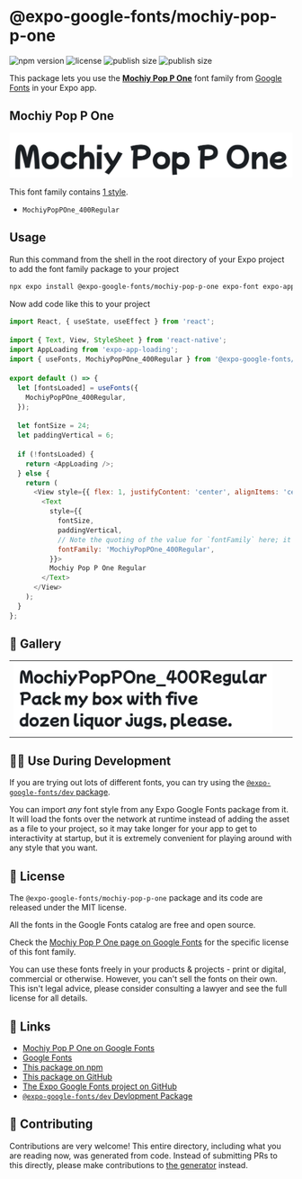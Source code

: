 # @expo-google-fonts/mochiy-pop-p-one

![npm version](https://flat.badgen.net/npm/v/@expo-google-fonts/mochiy-pop-p-one)
![license](https://flat.badgen.net/github/license/expo/google-fonts)
![publish size](https://flat.badgen.net/packagephobia/install/@expo-google-fonts/mochiy-pop-p-one)
![publish size](https://flat.badgen.net/packagephobia/publish/@expo-google-fonts/mochiy-pop-p-one)

This package lets you use the [**Mochiy Pop P One**](https://fonts.google.com/specimen/Mochiy+Pop+P+One) font family from [Google Fonts](https://fonts.google.com/) in your Expo app.

## Mochiy Pop P One

![Mochiy Pop P One](./font-family.png)

This font family contains [1 style](#-gallery).

- `MochiyPopPOne_400Regular`

## Usage

Run this command from the shell in the root directory of your Expo project to add the font family package to your project
```sh
npx expo install @expo-google-fonts/mochiy-pop-p-one expo-font expo-app-loading
```

Now add code like this to your project
```js
import React, { useState, useEffect } from 'react';

import { Text, View, StyleSheet } from 'react-native';
import AppLoading from 'expo-app-loading';
import { useFonts, MochiyPopPOne_400Regular } from '@expo-google-fonts/mochiy-pop-p-one';

export default () => {
  let [fontsLoaded] = useFonts({
    MochiyPopPOne_400Regular,
  });

  let fontSize = 24;
  let paddingVertical = 6;

  if (!fontsLoaded) {
    return <AppLoading />;
  } else {
    return (
      <View style={{ flex: 1, justifyContent: 'center', alignItems: 'center' }}>
        <Text
          style={{
            fontSize,
            paddingVertical,
            // Note the quoting of the value for `fontFamily` here; it expects a string!
            fontFamily: 'MochiyPopPOne_400Regular',
          }}>
          Mochiy Pop P One Regular
        </Text>
      </View>
    );
  }
};

```

## 🔡 Gallery


||||
|-|-|-|
|![MochiyPopPOne_400Regular](./MochiyPopPOne_400Regular.ttf.png)||||


## 👩‍💻 Use During Development

If you are trying out lots of different fonts, you can try using the [`@expo-google-fonts/dev` package](https://github.com/expo/google-fonts/tree/master/font-packages/dev#readme).

You can import *any* font style from any Expo Google Fonts package from it. It will load the fonts
over the network at runtime instead of adding the asset as a file to your project, so it may take longer
for your app to get to interactivity at startup, but it is extremely convenient
for playing around with any style that you want.

## 📖 License

The `@expo-google-fonts/mochiy-pop-p-one` package and its code are released under the MIT license.

All the fonts in the Google Fonts catalog are free and open source.

Check the [Mochiy Pop P One page on Google Fonts](https://fonts.google.com/specimen/Mochiy+Pop+P+One) for the specific license of this font family.

You can use these fonts freely in your products & projects - print or digital, commercial or otherwise. However, you can't sell the fonts on their own. This isn't legal advice, please consider consulting a lawyer and see the full license for all details.

## 🔗 Links

- [Mochiy Pop P One on Google Fonts](https://fonts.google.com/specimen/Mochiy+Pop+P+One)
- [Google Fonts](https://fonts.google.com/)
- [This package on npm](https://www.npmjs.com/package/@expo-google-fonts/mochiy-pop-p-one)
- [This package on GitHub](https://github.com/expo/google-fonts/tree/master/font-packages/mochiy-pop-p-one)
- [The Expo Google Fonts project on GitHub](https://github.com/expo/google-fonts)
- [`@expo-google-fonts/dev` Devlopment Package](https://github.com/expo/google-fonts/tree/master/font-packages/dev)

## 🤝 Contributing

Contributions are very welcome! This entire directory, including what you are reading now, was generated from code. Instead of submitting PRs to this directly, please make contributions to [the generator](https://github.com/expo/google-fonts/tree/master/packages/generator) instead.
